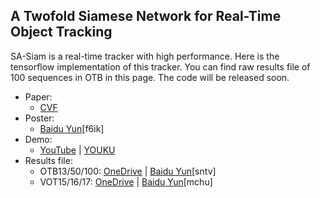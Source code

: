 ## A Twofold Siamese Network for Real-Time Object Tracking

SA-Siam is a real-time tracker with high performance. Here is the tensorflow implementation of this tracker. You can find raw results file of 100 sequences in OTB in this page. The code will be released soon.

- Paper:
  - [CVF](http://openaccess.thecvf.com/content_cvpr_2018/papers/He_A_Twofold_Siamese_CVPR_2018_paper.pdf)
- Poster:
  - [Baidu Yun](https://pan.baidu.com/s/1GlvH0tQCiZ3GEJYfq24XUw)[f6ik]
- Demo:
  - [YouTube](https://youtu.be/b-EqbESSeFk) &#124; [YOUKU](https://v.youku.com/v_show/id_XMzcwMjM0ODkwMA==.html)
- Results file: 
  - OTB13/50/100: [OneDrive](https://1drv.ms/u/s!ApwLWchS_V_5kS5FmC0wgWJgru54) &#124; [Baidu Yun](https://pan.baidu.com/s/1Kf4l8TVclqVSpIfyXVrqmg)[sntv]
  - VOT15/16/17: [OneDrive](https://1drv.ms/f/s!ApwLWchS_V_5lEQWAJ9xLy-ClWCC) &#124; [Baidu Yun](https://pan.baidu.com/s/1LOlzbmJQ4n_3yGp0tpKC5Q)[mchu]
 

